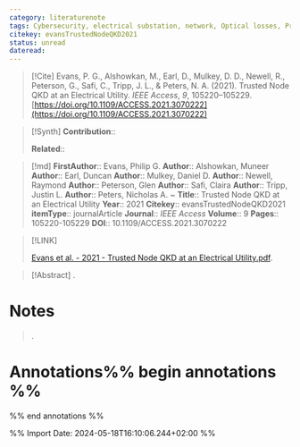 ```yaml
---
category: literaturenote
tags: Cybersecurity, electrical substation, network, Optical losses, Protocols, quantum key distribution, Quantum key distribution, Quantum networks, Relays, smart grid, Smart grids, Substations, trusted node, trusted relay
citekey: evansTrustedNodeQKD2021
status: unread
dateread:
---
```


> [!Cite]
> Evans, P. G., Alshowkan, M., Earl, D., Mulkey, D. D., Newell, R., Peterson, G., Safi, C., Tripp, J. L., & Peters, N. A. (2021). Trusted Node QKD at an Electrical Utility. _IEEE Access_, _9_, 105220–105229. [https://doi.org/10.1109/ACCESS.2021.3070222](https://doi.org/10.1109/ACCESS.2021.3070222)

>[!Synth]
>**Contribution**::
>
>**Related**:: 
>

>[!md]
> **FirstAuthor**:: Evans, Philip G.
> **Author**:: Alshowkan, Muneer
> **Author**:: Earl, Duncan
> **Author**:: Mulkey, Daniel D.
> **Author**:: Newell, Raymond
> **Author**:: Peterson, Glen
> **Author**:: Safi, Claira
> **Author**:: Tripp, Justin L.
> **Author**:: Peters, Nicholas A.
~
> **Title**:: Trusted Node QKD at an Electrical Utility
> **Year**:: 2021
> **Citekey**:: evansTrustedNodeQKD2021
> **itemType**:: journalArticle
> **Journal**:: *IEEE Access*
> **Volume**:: 9
> **Pages**:: 105220-105229
> **DOI**:: 10.1109/ACCESS.2021.3070222

> [!LINK]
>
>  [Evans et al. - 2021 - Trusted Node QKD at an Electrical Utility.pdf](file:///Users/meu/Zotero/storage/TDRYE9CV/Evans%20et%20al.%20-%202021%20-%20Trusted%20Node%20QKD%20at%20an%20Electrical%20Utility.pdf).

> [!Abstract]
>.
>
# Notes
>.


# Annotations%% begin annotations %%


%% end annotations %%

%% Import Date: 2024-05-18T16:10:06.244+02:00 %%
